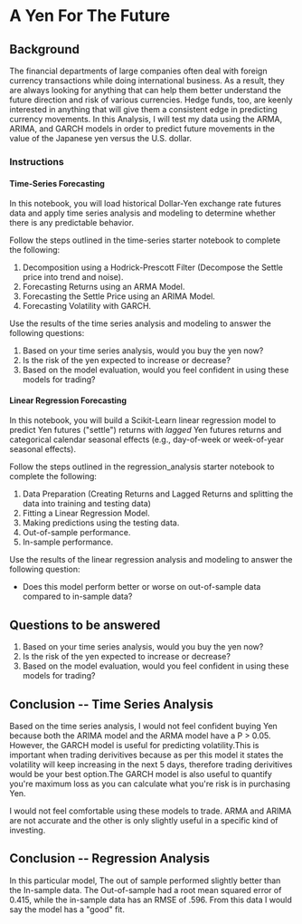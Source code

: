 # A Yen For The Future

## Background

The financial departments of large companies often deal with foreign currency transactions while doing international business. As a result, they are always looking for anything that can help them better understand the future direction and risk of various currencies. Hedge funds, too, are keenly interested in anything that will give them a consistent edge in predicting currency movements.
In this Analysis, I will test my data using the ARMA, ARIMA, and GARCH models in order to predict future movements in the value of the Japanese yen versus the U.S. dollar.

### Instructions

#### Time-Series Forecasting

In this notebook, you will load historical Dollar-Yen exchange rate futures data and apply time series analysis and modeling to determine whether there is any predictable behavior.

Follow the steps outlined in the time-series starter notebook to complete the following:

1. Decomposition using a Hodrick-Prescott Filter (Decompose the Settle price into trend and noise).
2. Forecasting Returns using an ARMA Model.
3. Forecasting the Settle Price using an ARIMA Model.
4. Forecasting Volatility with GARCH.

Use the results of the time series analysis and modeling to answer the following questions:

1. Based on your time series analysis, would you buy the yen now?
2. Is the risk of the yen expected to increase or decrease?
3. Based on the model evaluation, would you feel confident in using these models for trading?


#### Linear Regression Forecasting

In this notebook, you will build a Scikit-Learn linear regression model to predict Yen futures ("settle") returns with *lagged* Yen futures returns and categorical calendar seasonal effects (e.g., day-of-week or week-of-year seasonal effects).

Follow the steps outlined in the regression_analysis starter notebook to complete the following:

1. Data Preparation (Creating Returns and Lagged Returns and splitting the data into training and testing data)
2. Fitting a Linear Regression Model.
3. Making predictions using the testing data.
4. Out-of-sample performance.
5. In-sample performance.

Use the results of the linear regression analysis and modeling to answer the following question:

* Does this model perform better or worse on out-of-sample data compared to in-sample data?

## Questions to be answered

1. Based on your time series analysis, would you buy the yen now?
2. Is the risk of the yen expected to increase or decrease?
3. Based on the model evaluation, would you feel confident in using these models for trading?


## Conclusion -- Time Series Analysis

Based on the time series analysis, I would not feel confident buying Yen because both the ARIMA model and the ARMA model have a P > 0.05. However, the GARCH model is useful for predicting volatility.This is important when trading derivitives because as per this model it states the volatility will keep increasing in the next 5 days, therefore trading derivitives would be your best option.The GARCH model is also useful to quantify you're maximum loss as you can calculate what you're risk is in purchasing Yen.

I would not feel comfortable using these models to trade. ARMA and ARIMA are not accurate and the other is only slightly useful in a specific kind of investing.


## Conclusion -- Regression Analysis

In this particular model, The out of sample performed slightly better than the In-sample data. The Out-of-sample had a root mean squared error of 0.415, while the in-sample data has an RMSE of .596. From this data I would say the model has a "good" fit. 
